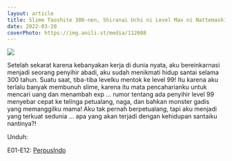 ```yaml
---
layout: article
title: Slime Taoshite 300-nen, Shiranai Uchi ni Level Max ni Nattemashita (BD)
date: 2022-03-20
coverPhoto: https://img.anili.st/media/112608
---
```


![](https://img.anili.st/media/112608)

Setelah sekarat karena kebanyakan kerja di dunia nyata, aku bereinkarnasi menjadi seorang penyihir abadi, aku sudah menikmati hidup santai selama 300 tahun. Suatu saat, tiba-tiba levelku mentok ke level 99! Itu karena aku terlalu banyak membunuh slime, karena itu mata pencaharianku untuk mencari uang dan menambah exp ... rumor tentang ada penyihir level 99 menyebar cepat ke telinga petualang, naga, dan bahkan monster gadis yang memanggilku mama!
Aku tak pernah berpetualang, tapi aku menjadi yang terkuat sedunia ... apa yang akan terjadi dengan kehidupan santaiku nantinya?!

Unduh:

E01-E12: [PerpusIndo](https://www.perpusindo.info/berkas/c9pa5WIu)
